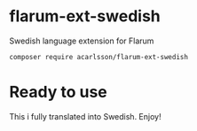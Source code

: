# flarum-ext-swedish
Swedish language extension for Flarum

```
composer require acarlsson/flarum-ext-swedish
```

# Ready to use
This i fully translated into Swedish. Enjoy!
